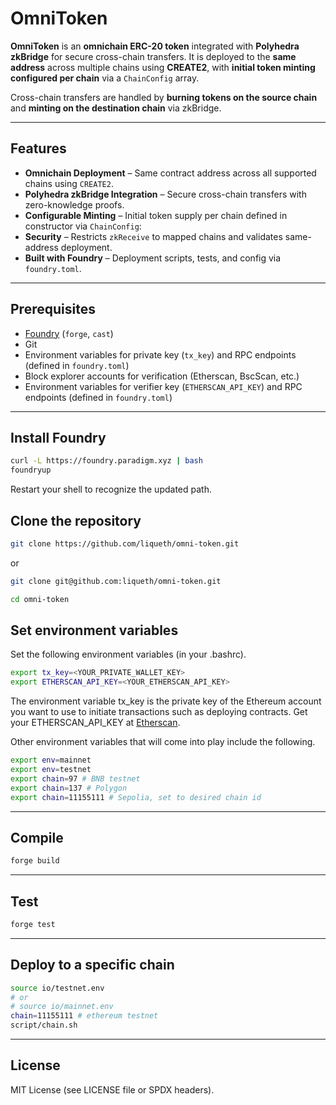 # OmniToken

**OmniToken** is an **omnichain ERC-20 token** integrated with **Polyhedra zkBridge** for secure cross-chain transfers.
It is deployed to the **same address** across multiple chains using **CREATE2**, with **initial token minting configured per chain** via a `ChainConfig` array.

Cross-chain transfers are handled by **burning tokens on the source chain** and **minting on the destination chain** via zkBridge.

---

## Features

* **Omnichain Deployment** – Same contract address across all supported chains using `CREATE2`.
* **Polyhedra zkBridge Integration** – Secure cross-chain transfers with zero-knowledge proofs.
* **Configurable Minting** – Initial token supply per chain defined in constructor via `ChainConfig`:
* **Security** – Restricts `zkReceive` to mapped chains and validates same-address deployment.
* **Built with Foundry** – Deployment scripts, tests, and config via `foundry.toml`.

---

## Prerequisites

* [Foundry](https://book.getfoundry.sh/) (`forge`, `cast`)
* Git
* Environment variables for private key (`tx_key`) and RPC endpoints (defined in `foundry.toml`)
* Block explorer accounts for verification (Etherscan, BscScan, etc.)
* Environment variables for verifier key (`ETHERSCAN_API_KEY`) and RPC endpoints (defined in `foundry.toml`)

---

## Install Foundry

```bash
curl -L https://foundry.paradigm.xyz | bash
foundryup
```

Restart your shell to recognize the updated path.

## Clone the repository

```bash
git clone https://github.com/liqueth/omni-token.git
```

or

```bash
git clone git@github.com:liqueth/omni-token.git
```

```bash
cd omni-token
```

## Set environment variables

Set the following environment variables (in your .bashrc).

```bash
export tx_key=<YOUR_PRIVATE_WALLET_KEY>
export ETHERSCAN_API_KEY=<YOUR_ETHERSCAN_API_KEY>
```

The environment variable tx_key is the private key of the Ethereum account you want to use to initiate transactions such as deploying contracts.
Get your ETHERSCAN_API_KEY at [Etherscan](https://etherscan.io/myaccount).

Other environment variables that will come into play include the following.

```bash
export env=mainnet
export env=testnet
export chain=97 # BNB testnet
export chain=137 # Polygon
export chain=11155111 # Sepolia, set to desired chain id
```

---

## Compile

```bash
forge build
```

---

## Test

```bash
forge test
```

---

## Deploy to a specific chain

```bash
source io/testnet.env
# or
# source io/mainnet.env
chain=11155111 # ethereum testnet
script/chain.sh
```

---

## License

MIT License (see LICENSE file or SPDX headers).
